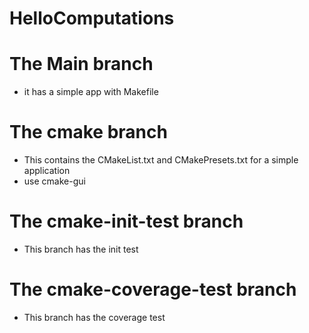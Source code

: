 # HelloComputations

# The Main branch
- it has a simple app with Makefile

# The cmake branch
- This contains the CMakeList.txt and CMakePresets.txt for a simple application
- use cmake-gui

# The cmake-init-test branch
- This branch has the init test

# The cmake-coverage-test branch
- This branch  has the coverage test